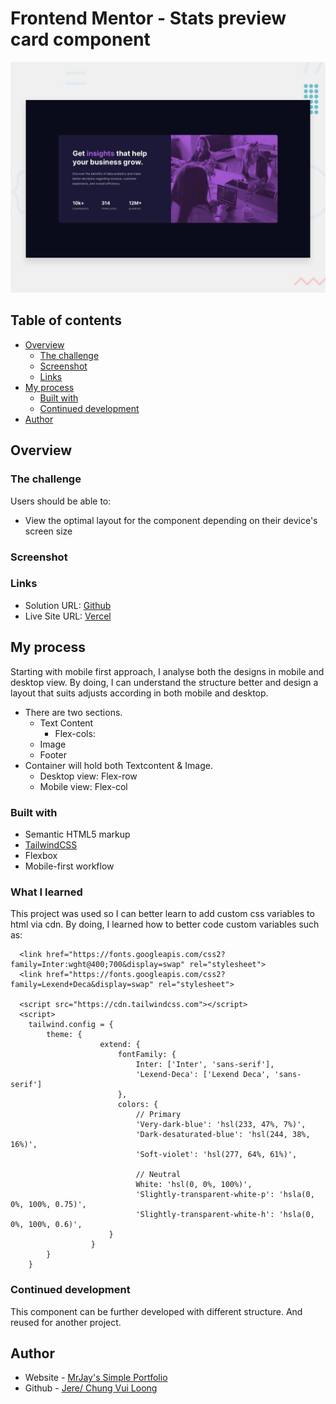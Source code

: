 # Frontend Mentor - Stats preview card component

![Design preview for the Stats preview card component coding challenge](./design/desktop-preview.jpg)

## Table of contents

- [Overview](#overview)
  - [The challenge](#the-challenge)
  - [Screenshot](#screenshot)
  - [Links](#links)
- [My process](#my-process)
  - [Built with](#built-with)
  - [Continued development](#continued-development)
- [Author](#author)

## Overview

### The challenge

Users should be able to:

- View the optimal layout for the component depending on their device's screen size

### Screenshot


### Links

- Solution URL: [Github](https://github.com/chungvuiloong/stats-preview-card-component)
- Live Site URL: [Vercel](https://mrjays-stats-preview-card-component.vercel.app/)

## My process
Starting with mobile first approach, I analyse both the designs in mobile and desktop view. By doing, I can understand the structure better and design a layout that suits adjusts according in both mobile and desktop.

- There are two sections.
    - Text Content
        - Flex-cols: 
    - Image
    - Footer
- Container will hold both Textcontent & Image.
    - Desktop view: Flex-row
    - Mobile view: Flex-col

### Built with

- Semantic HTML5 markup
- [TailwindCSS](https://tailwindcss.com/)
- Flexbox
- Mobile-first workflow

### What I learned

This project was used so I can better learn to add custom css variables to html via cdn. By doing, I learned how to better code custom variables such as:

```
  <link href="https://fonts.googleapis.com/css2?family=Inter:wght@400;700&display=swap" rel="stylesheet">
  <link href="https://fonts.googleapis.com/css2?family=Lexend+Deca&display=swap" rel="stylesheet">

  <script src="https://cdn.tailwindcss.com"></script>
  <script>
    tailwind.config = {
        theme: {
                    extend: {
                        fontFamily: {
                            Inter: ['Inter', 'sans-serif'],
                            'Lexend-Deca': ['Lexend Deca', 'sans-serif']
                        },
                        colors: {
                            // Primary
                            'Very-dark-blue': 'hsl(233, 47%, 7%)',
                            'Dark-desaturated-blue': 'hsl(244, 38%, 16%)',
                            'Soft-violet': 'hsl(277, 64%, 61%)',

                            // Neutral
                            White: 'hsl(0, 0%, 100%)',
                            'Slightly-transparent-white-p': 'hsla(0, 0%, 100%, 0.75)',
                            'Slightly-transparent-white-h': 'hsla(0, 0%, 100%, 0.6)',
                      }
                  }
        }
    }
```

### Continued development

This component can be further developed with different structure. And reused for another project.

## Author

- Website - [MrJay's Simple Portfolio](https://mrjays-simple-portfolio.vercel.app/)
- Github - [Jere/ Chung Vui Loong](https://github.com/chungvuiloong)
